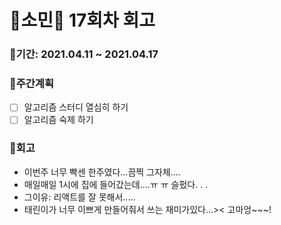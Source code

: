 # 🌼소민🌼 17회차 회고

### 🥕기간: 2021.04.11 ~ 2021.04.17

### 🍆주간계획

- [ ] 알고리즘 스터디 열심히 하기
- [ ] 알고리즘 숙제 하기  

 ### 🥦회고

 - 이번주 너무 빡센 한주였다...끔찍 그자체....
 - 매일매일 1시에 집에 들어갔는데....ㅠ ㅠ 슬펐다. . . 
 - 그이유: 리액트를 잘 못해서.....
 - 태린이가 너무 이쁘게 만들어줘서 쓰는 재미가있다...>< 고마엉~~~!
 
